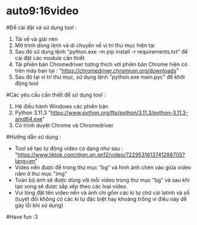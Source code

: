 # auto9:16video

#Để cài đặt và sử dụng tool : 
  1. Tải về và giải nén
  2. Mở trình dòng lệnh và di chuyển về vị trí thư mục hiện tại
  3. Sau đó sử dụng lệnh "python.exe -m pip install -r requirements.txt" để cài đặt các module cần thiết
  4. Tải phiên bản Chromedriver tương thích với phiên bản Chrome hiện có trên máy bạn tại : "https://chromedriver.chromium.org/downloads"
  5. Sau đó tại vị trí thư mục, sử dụng lệnh "python.exe main.pyc" để khởi động tool
 
#Các yêu cầu cần thiết để sử dụng tool : 
  1. Hệ điều hành Windows các phiên bản
  2. Python 3.11.3
        "https://www.python.org/ftp/python/3.11.3/python-3.11.3-amd64.exe"
  3. Có trình duyệt Chrome và Chromedriver

#Hướng dẫn sử dụng : 
  - Tool sẽ tạo tự động video có dạng như sau : "https://www.tiktok.com/@qn.qn.qn12/video/7229531613741288705?lang=en"
  - Video nền được để trong thư mục "bg" và hình ảnh chèn vào giữa video nằm ở thư mục "img"
  - Toàn bộ ảnh sẽ được dùng với mỗi video trong thư mục "bg" và sau khi tạo xong sẽ được sắp xếp theo các loại video.
  - Vui lòng đặt tên video nền và ảnh chỉ gồm các kí tự chữ cái latinh và số (tuyệt đối không có các kí tự đặc biệt hay khoảng trống vì điều này dễ gây lỗi khi sử dụng)
  
 #Have fun :3 
